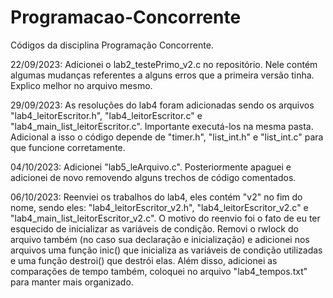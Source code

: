# Programacao-Concorrente
Códigos da disciplina Programação Concorrente.

22/09/2023: Adicionei o lab2_testePrimo_v2.c no repositório. Nele contém algumas mudanças referentes a alguns erros que a primeira versão tinha. Explico melhor no arquivo mesmo.

29/09/2023: As resoluções do lab4 foram adicionadas sendo os arquivos "lab4_leitorEscritor.h", "lab4_leitorEscritor.c" e "lab4_main_list_leitorEscritor.c". Importante executá-los na mesma pasta. Adicional a isso o código depende de "timer.h", "list_int.h" e "list_int.c" para que funcione corretamente.

04/10/2023: Adicionei "lab5_leArquivo.c". Posteriormente apaguei e adicionei de novo removendo alguns trechos de código comentados.

06/10/2023: Reenviei os trabalhos do lab4, eles contém "v2" no fim do nome, sendo eles: "lab4_leitorEscritor_v2.h", "lab4_leitorEscritor_v2.c" e "lab4_main_list_leitorEscritor_v2.c". O motivo do reenvio foi o fato de eu ter esquecido de inicializar as variáveis de condição. Removi o rwlock do arquivo também (no caso sua declaração e inicialização) e adicionei nos arquivos uma função inic() que inicializa as variáveis de condição utilizadas e uma função destroi() que destrói elas. Além disso, adicionei as comparações de tempo também, coloquei no arquivo "lab4_tempos.txt" para manter mais organizado.
